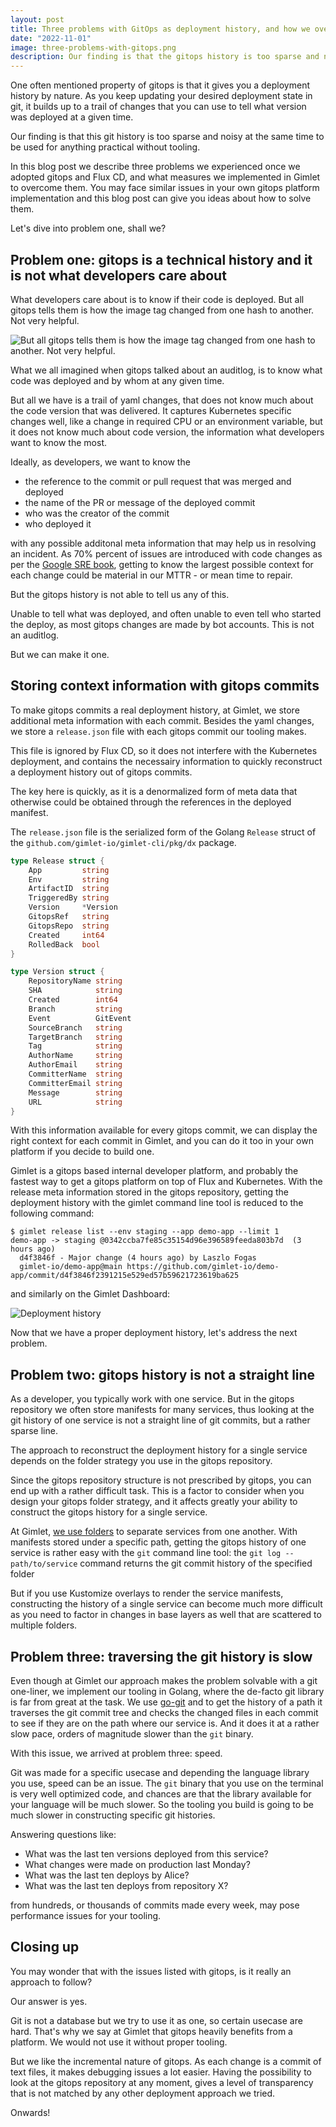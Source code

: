 ```yaml
---
layout: post
title: Three problems with GitOps as deployment history, and how we overcome them
date: "2022-11-01"
image: three-problems-with-gitops.png
description: Our finding is that the gitops history is too sparse and noisy to be used for anything practical without tooling. In this blog post we describe three problems we experienced once we adopted gitops and Flux CD, and what measures we implemented in Gimlet to overcome them.
---
```


One often mentioned property of gitops is that it gives you a deployment history by nature. As you keep updating your desired deployment state in git, it builds up to a trail of changes that you can use to tell what version was deployed at a given time.

Our finding is that this git history is too sparse and noisy at the same time to be used for anything practical without tooling.

In this blog post we describe three problems we experienced once we adopted gitops and Flux CD, and what measures we implemented in Gimlet to overcome them. You may face similar issues in your own gitops platform implementation and this blog post can give you ideas about how to solve them.

Let's dive into problem one, shall we?

## Problem one: gitops is a technical history and it is not what developers care about

What developers care about is to know if their code is deployed. But all gitops tells them is how the image tag changed from one hash to another. Not very helpful.

![But all gitops tells them is how the image tag changed from one hash to another. Not very helpful.](/image-change.png)

What we all imagined when gitops talked about an auditlog, is to know what code was deployed and by whom at any given time.

But all we have is a trail of yaml changes, that does not know much about the code version that was delivered. It captures Kubernetes specific changes well, like a change in required CPU or an environment variable, but it does not know much about code version, the information what developers want to know the most.

Ideally, as developers, we want to know the
- the reference to the commit or pull request that was merged and deployed
- the name of the PR or message of the deployed commit
- who was the creator of the commit
- who deployed it

with any possible additonal meta information that may help us in resolving an incident. As 70% percent of issues are introduced with code changes as per the [Google SRE book](https://sre.google/sre-book/introduction/), getting to know the largest possible context for each change could be material in our MTTR - or mean time to repair.

But the gitops history is not able to tell us any of this.

Unable to tell what was deployed, and often unable to even tell who started the deploy, as most gitops changes are made by bot accounts. This is not an auditlog.

But we can make it one.

## Storing context information with gitops commits

To make gitops commits a real deployment history, at Gimlet, we store additional meta information with each commit. Besides the yaml changes, we store a `release.json` file with each gitops commit our tooling makes.

This file is ignored by Flux CD, so it does not interfere with the Kubernetes deployment, and contains the necessairy information to quickly reconstruct a deployment history out of gitops commits.

The key here is quickly, as it is a denormalized form of meta data that otherwise could be obtained through the references in the deployed manifest.

The `release.json` file is the serialized form of the Golang `Release` struct of the `github.com/gimlet-io/gimlet-cli/pkg/dx` package.


```go
type Release struct {
	App         string
	Env         string
	ArtifactID  string
	TriggeredBy string
	Version     *Version
	GitopsRef   string
	GitopsRepo  string
	Created     int64
	RolledBack  bool
}

type Version struct {
	RepositoryName string
	SHA            string
	Created        int64
	Branch         string
	Event          GitEvent
	SourceBranch   string
	TargetBranch   string
	Tag            string
	AuthorName     string
	AuthorEmail    string
	CommitterName  string
	CommitterEmail string
	Message        string
	URL            string
}
```

With this information available for every gitops commit, we can display the right context for each commit in Gimlet, and you can do it too in your own platform if you decide to build one.

Gimlet is a gitops based internal developer platform, and probably the fastest way to get a gitops platform on top of Flux and Kubernetes. With the release meta information stored in the gitops repository, getting the deployment history with the gimlet command line tool is reduced to the following command:

```
$ gimlet release list --env staging --app demo-app --limit 1
demo-app -> staging @0342ccba7fe85c35154d96e396589feeda803b7d  (3 hours ago)
  d4f3846f - Major change (4 hours ago) by Laszlo Fogas
  gimlet-io/demo-app@main https://github.com/gimlet-io/demo-app/commit/d4f3846f2391215e529ed57b59621723619ba625
```

and similarly on the Gimlet Dashboard:

![Deployment history](/deployment-history.png)

Now that we have a proper deployment history, let's address the next problem.

## Problem two: gitops history is not a straight line

As a developer, you typically work with one service. But in the gitops repository we often store manifests for many services, thus looking at the git history of one service is not a straight line of git commits, but a rather sparse line.

The approach to reconstruct the deployment history for a single service depends on the folder strategy you use in the gitops repository.

Since the gitops repository structure is not prescribed by gitops, you can end up with a rather difficult task. This is a factor to consider when you design your gitops folder strategy, and it affects greatly your ability to construct the gitops history for a single service.

At Gimlet, [we use folders](/concepts/gitops-conventions) to separate services from one another. With manifests stored under a specific path, getting the gitops history of one service is rather easy with the `git` command line tool: the `git log -- path/to/service` command returns the git commit history of the specified folder

But if you use Kustomize overlays to render the service manifests, constructing the history of a single service can become much more difficult as you need to factor in changes in base layers as well that are scattered to multiple folders.

## Problem three: traversing the git history is slow

Even though at Gimlet our approach makes the problem solvable with a git one-liner, we implement our tooling in Golang, where the de-facto git library is far from great at the task. We use [go-git](https://github.com/go-git/go-git) and to get the history of a path it traverses the git commit tree and checks the changed files in each commit to see if they are on the path where our service is. And it does it at a rather slow pace, orders of magnitude slower than the `git` binary.

With this issue, we arrived at problem three: speed.

Git was made for a specific usecase and depending the language library you use, speed can be an issue. The `git` binary that you use on the terminal is very well optimized code, and chances are that the library available for your language will be much slower. So the tooling you build is going to be much slower in constructing specific git histories.

Answering questions like:
- What was the last ten versions deployed from this service?
- What changes were made on production last Monday?
- What was the last ten deploys by Alice?
- What was the last ten deploys from repository X?

from hundreds, or thousands of commits made every week, may pose performance issues for your tooling.

## Closing up

You may wonder that with the issues listed with gitops, is it really an approach to follow?

Our answer is yes.

Git is not a database but we try to use it as one, so certain usecase are hard. That's why we say at Gimlet that gitops heavily benefits from a platform. We would not use it without proper tooling.

But we like the incremental nature of gitops. As each change is a commit of text files, it makes debugging issues a lot easier. Having the possibility to look at the gitops repository at any moment, gives a level of transparency that is not matched by any other deployment approach we tried.

Onwards!
